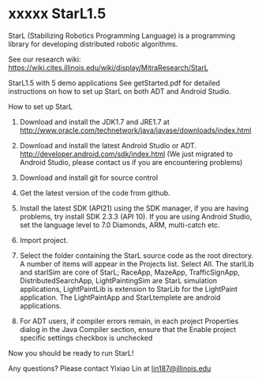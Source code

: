 xxxxx
StarL1.5
========
StarL (Stabilizing Robotics Programming Language) is a programming library for developing distributed robotic algorithms.

See our research wiki:
https://wiki.cites.illinois.edu/wiki/display/MitraResearch/StarL

StarL1.5 with 5 demo applications
See getStarted.pdf for detailed instructions on how to set up StarL on both ADT and Android Studio.

How to set up StarL
1. Download and install the JDK1.7 and JRE1.7 at 
http://www.oracle.com/technetwork/java/javase/downloads/index.html

2. Download and install the latest Android Studio or ADT. 
http://developer.android.com/sdk/index.html
(We just migrated to Android Studio, please contact us if you are encountering problems)

3. Download and install git for source control

4. Get the latest version of the code from github.

5. Install the latest SDK (API21) using the SDK manager, if you are having problems, try install SDK 2.3.3 (API 10). If you are using Android Studio, set the language level to 7.0 Diamonds, ARM, multi-catch etc.

6. Import project.

7. Select the folder containing the StarL source code as the root directory. A number of
items will appear in the Projects list. Select All. The starlLib and starlSim are core of StarL; RaceApp, MazeApp, TrafficSignApp, DistributedSearchApp, LightPaintingSim are StarL simulation applications, LightPaintLib is extension to StarLib for the LightPaint application. The LightPaintApp and StarLtemplete are android applications.

8. For ADT users, if compiler errors remain, in each project Properties dialog in the Java Compiler section, ensure that the Enable project specific settings checkbox is unchecked

Now you should be ready to run StarL!

Any questions? Please contact Yixiao Lin at lin187@illinois.edu
